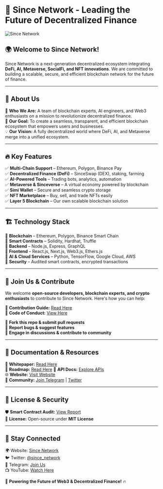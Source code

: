 # 🚀 Since Network - Leading the Future of Decentralized Finance

![Since Network](https://sincenetwork.pro/lovable-uploads/99bb003c-d5dc-4469-be33-582e567b51b0.png)

## 🌍 Welcome to Since Network!
Since Network is a next-generation decentralized ecosystem integrating **DeFi, AI, Metaverse, SocialFi, and NFT innovations**. We are committed to building a scalable, secure, and efficient blockchain network for the future of finance. 

---

## 📜 About Us
👋 **Who We Are:** A team of blockchain experts, AI engineers, and Web3 enthusiasts on a mission to revolutionize decentralized finance.  
🎯 **Our Goal:** To create a seamless, transparent, and efficient blockchain ecosystem that empowers users and businesses.  
💡 **Our Vision:** A fully decentralized world where DeFi, AI, and Metaverse merge into a unified ecosystem.  

---

## 🔥 Key Features
✅ **Multi-Chain Support** – Ethereum, Polygon, Binance Pay  
✅ **Decentralized Finance (DeFi)** – SinceSwap (DEX), staking, farming  
✅ **AI-Powered Tools** – Trading bots, analytics, automation  
✅ **Metaverse & Sinceverse** – A virtual economy powered by blockchain  
✅ **Simi Wallet** – Secure and seamless crypto storage  
✅ **NFT Marketplace** – Buy, sell, and trade NFTs easily  
✅ **Layer 5 Blockchain** – Our own scalable blockchain solution  

---

## 🏗️ Technology Stack
🔹 **Blockchain** – Ethereum, Polygon, Binance Smart Chain  
🔹 **Smart Contracts** – Solidity, Hardhat, Truffle  
🔹 **Backend** – Node.js, Express, GraphQL  
🔹 **Frontend** – React.js, Next.js, Web3.js, Ethers.js  
🔹 **AI & Cloud Services** – Python, TensorFlow, Google Cloud, AWS  
🔹 **Security** – Audited smart contracts, encrypted transactions  

---

## 🤝 Join Us & Contribute
We welcome **open-source developers, blockchain experts, and crypto enthusiasts** to contribute to Since Network. Here's how you can help:

📜 **Contribution Guide:** [Read Here](https://sincenetwork.pro/)  
📜 **Code of Conduct:** [View Here](https://sincenetwork.pro/soon)  

🔹 **Fork this repo & submit pull requests**  
🔹 **Report bugs & suggest features**  
🔹 **Engage in discussions & contribute to community**  

---

## 📖 Documentation & Resources
📄 **Whitepaper:** [Read Here](https://sincenetwork.pro/soon)  
📄 **Roadmap:** [Read Here](https://sincenetwork.pro/roadmap) 
📄 **API Docs:** [Explore APIs](https://explore.sincenetwork.pro/)  
🌐 **Website:** [Visit Website](https://sincenetwork.pro/)  
💬 **Community:** [Join Telegram](https://t.me/sincenetwork) | [Twitter](https://twitter.com/since_network)  

---

## 📌 License & Security
🛡️ **Smart Contract Audit:** [View Report](https://sincenetwork.pro/audit)  
📜 **License:** Open-source under **MIT License**  

---

## 🔗 Stay Connected  
🌍 Website: [Since Network](https://sincenetwork.pro/)  
🐦 Twitter: [@since_network](https://twitter.com/since_network)  
💬 Telegram: [Join Us](https://t.me/sincenetwork)  
📺 YouTube: [Watch Here](https://youtube.com/sincenetwork)  

🚀 **Powering the Future of Web3 & Decentralized Finance!** 🔥
